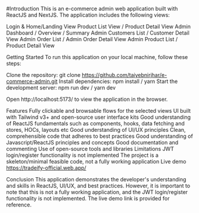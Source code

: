 #Introduction
This is an e-commerce admin web application built with ReactJS and NextJS. The application includes the following views:

Login & Home/Landing View
Product List View / Product Detail View
Admin Dashboard / Overview / Summary
Admin Customers List / Customer Detail View
Admin Order List / Admin Order Detail View
Admin Product List / Product Detail View

Getting Started
To run this application on your local machine, follow these steps:

Clone the repository: git clone https://github.com/taiyebnirjhar/e-commerce-admin.git
Install dependencies: npm install / yarn
Start the development server: npm run dev / yarn dev

Open http://localhost:5173/ to view the application in the browser.

Features
Fully clickable and browsable flows for the selected views
UI built with Tailwind v3+ and open-source user interface kits
Good understanding of ReactJS fundamentals such as components, hooks, data fetching and stores, HOCs, layouts etc
Good understanding of UI/UX principles
Clean, comprehensible code that adheres to best practices
Good understanding of Javascript/ReactJS principles and concepts
Good documentation and commenting
Use of open-source tools and libraries
Limitations
JWT login/register functionality is not implemented
The project is a skeleton/minimal feasible code, not a fully working application
Live demo
https://tradeify-official.web.app/

Conclusion
This application demonstrates the developer's understanding and skills in ReactJS, UI/UX, and best practices. However, it is important to note that this is not a fully working application, and the JWT login/register functionality is not implemented. The live demo link is provided for reference.
